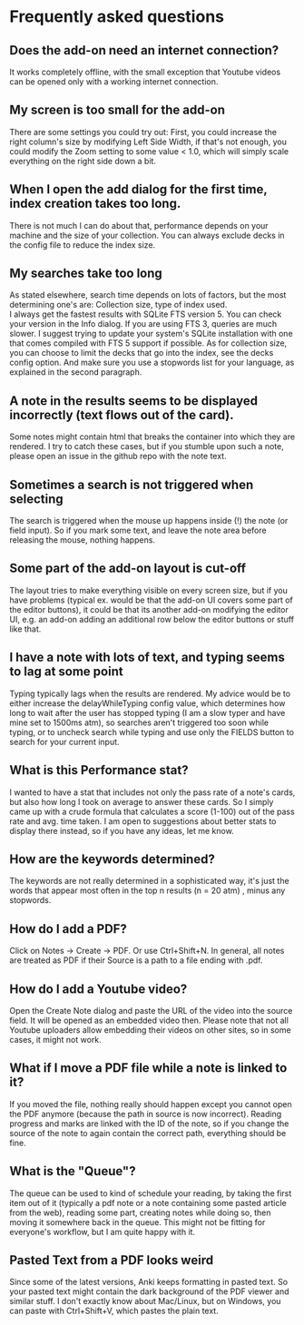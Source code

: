# Frequently asked questions

## Does the add-on need an internet connection?
It works completely offline, with the small exception that Youtube videos can be opened only with a working internet connection.

## My screen is too small for the add-on
There are some settings you could try out: First, you could increase the right column's size by modifying Left Side Width,
if that's not enough, you could modify the Zoom setting to some value < 1.0, which will simply scale everything on the right side down a bit.

## When I open the add dialog for the first time, index creation takes too long.
There is not much I can do about that, performance depends on your machine and the size of your collection. You can always exclude decks in the config file to reduce the index size.

## My searches take too long
As stated elsewhere, search time depends on lots of factors, but the most determining one's are: Collection size, type of index used.  
I always get the fastest results with SQLite FTS version 5. You can check your version in the Info dialog. If you are using FTS 3, queries are much slower. I suggest trying to update your system's SQLite installation with one that comes compiled with FTS 5 support if possible. As for collection size, you can choose to limit the decks that go into the index, see the decks config option. And make sure you use a stopwords list for your language, as explained in the second paragraph.

## A note in the results seems to be displayed incorrectly (text flows out of the card).
Some notes might contain html that breaks the container into which they are rendered. I try to catch these cases, but if you stumble upon such a note, please open an issue in the github repo with the note text.

## Sometimes a search is not triggered when selecting
The search is triggered when the mouse up happens inside (!) the note (or field input). So if you mark some text, and leave the note area before
releasing the mouse, nothing happens.

## Some part of the add-on layout is cut-off
The layout tries to make everything visible on every screen size, but if you have problems (typical ex. would be that the add-on UI covers some part of the editor buttons), it could be that its another add-on modifying the editor UI, e.g. an add-on adding an additional row below the editor buttons or stuff like that.

## I have a note with lots of text, and typing seems to lag at some point
Typing typically lags when the results are rendered. My advice would be to either increase the delayWhileTyping config value, which determines how long to wait after the user has stopped typing (I am a slow typer and have mine set to 1500ms atm), so searches aren't triggered too soon while typing, or to uncheck search while typing and use only the FIELDS button to search for your current input.

## What is this Performance stat?
I wanted to have a stat that includes not only the pass rate of a note's cards, but also how long I took on average to answer these cards.
So I simply came up with a crude formula that calculates a score (1-100) out of the pass rate and avg. time taken. I am open to suggestions about better stats to display there instead, so if you have any ideas, let me know.

## How are the keywords determined?
The keywords are not really determined in a sophisticated way, it's just the words that appear most often in the top n results (n = 20 atm) , minus any stopwords.

## How do I add a PDF?
Click on Notes -> Create -> PDF. Or use Ctrl+Shift+N. In general, all notes are treated as PDF if their Source is a path to a file ending with .pdf.

## How do I add a Youtube video?
Open the Create Note dialog and paste the URL of the video into the source field. It will be opened as an embedded video then. Please note that not all Youtube uploaders allow embedding their videos on other sites, so in some cases, it might not work.

## What if I move a PDF file while a note is linked to it?
If you moved the file, nothing really should happen except you cannot open the PDF anymore (because the path in source is now incorrect).
Reading progress and marks are linked with the ID of the note, so if you change the source of the note to again contain the correct path, everything should be fine.

## What is the "Queue"?
The queue can be used to kind of schedule your reading, by taking the first item out of it (typically a pdf note or a note containing some pasted article from the web), reading some part, creating notes while doing so, then moving it somewhere back in the queue. This might not be fitting for everyone's workflow, but I am quite happy with it.

## Pasted Text from a PDF looks weird
Since some of the latest versions, Anki keeps formatting in pasted text. So your pasted text might contain the dark background of the PDF viewer and similar stuff. I don't exactly know about Mac/Linux, but on Windows, you can paste with Ctrl+Shift+V, which pastes the plain text.
